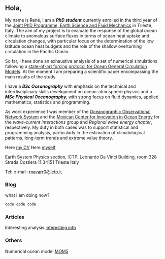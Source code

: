 ## Hola,

My name is René, I am a ***PhD student*** currently enrolled in the third year of the [Joint PhD Programme, Earth Science and Fluid Mechanics](https://web.units.it/dottorato/esfm/) in Trieste, Italy. 
The aim of my project is to evaluate the response of the global ocean climate to anomalous surface fluxes in terms of ocean heat uptake and circulation changes, with particular focus on the determination of the low latitude ocean heat budgets and the role of the shallow overturning circulation in the Pacific Ocean.

So far, I have done an exhaustive analysis of a set of numerical simulations following a [state-of-art forcing protocol for Ocean General Circulation Models](http://www.fafmip.org/). At the moment I am preparing a scientific paper encompassing the main results of the study.

I have a ***BSc Oceanography*** with emphasis on the technical and interdisciplinary skills development on ocean-atmosphere physics
and a ***MSc Physical Oceanography***, with strong focus on fluid dynamics, applied mathematics, statistics and programming. 

As work experience I was member of the [Oceanographic Observational Network System](https://cigom.org/en/) and the [Mexican Center for Innovation in Ocean Energy](https://cemieoceano.mx/) for the _wave-current interactions_ group and _Regional wave energy chapter_, respectively. My duty in both cases was to support statistical and programming analysis, particularly in the estimation of climatological patterns, long-term trends and extreme value theory.

Here [my CV](https://raw.githubusercontent.com/enerle/enerle.github.io/main/ReneNavarro_CV.pdf)
Here [myself](https://raw.githubusercontent.com/enerle/enerle.github.io/main/fig.jpeg)

Earth System Physics section, ICTP.
Leonardo Da Vinci Building, room 328
Strada Costiera 11
34151 Trieste
Italy

Tel: 
e-mail: rnavarr0@ictp.it





### Blog

what i am doing now?

```markdown
code code code

```

### Articles
Interesting analysis [interesting info](https://agupubs.onlinelibrary.wiley.com/doi/full/10.1029/2019MS002027) 

### Others
Numerical ocean model [MOM5](https://mom-ocean.github.io/)
